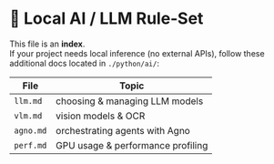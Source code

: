 # 🤖 Local AI / LLM Rule‑Set

This file is an **index**.  
If your project needs local inference (no external APIs), follow these additional docs located in `./python/ai/`:

| File  | Topic                               |
|-------|-------------------------------------|
| `llm.md` | choosing & managing LLM models     |
| `vlm.md` | vision models & OCR                |
| `agno.md` | orchestrating agents with Agno    |
| `perf.md` | GPU usage & performance profiling |
